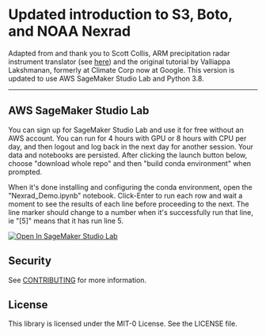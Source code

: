 # Updated introduction to S3, Boto, and NOAA Nexrad
Adapted from and thank you to Scott Collis, ARM precipitation radar instrument translator (see <a href="https://github.com/openradar/AMS_radar_in_the_cloud/blob/master/notebooks/introduction%20to%20S3%2C%20Boto%20and%20Nexrad%20on%20S3%20with%20a%20hurricane%20chaser.ipynb">here</a>) and the original tutorial by Valliappa Lakshmanan, formerly at Climate Corp now at Google.  This version is updated to use AWS SageMaker Studio Lab and Python 3.8.

<hr>

## AWS SageMaker Studio Lab
You can sign up for SageMaker Studio Lab and use it for free without an AWS account. You can run for 4 hours with GPU or 8 hours with CPU per day, and then logout and log back in the next day for another session. Your data and notebooks are persisted. After clicking the launch button below, choose "download whole repo" and then "build conda environment" when prompted.

When it's done installing and configuring the conda environment, open the "Nexrad_Demo.ipynb" notebook.  Click-Enter to run each row and wait a moment to see the results of each line before proceeding to the next. The line marker should change to a number when it's successfully run that line, ie "[5]" means that it has run line 5.

<a href="https://studiolab.sagemaker.aws/import/github/https://github.com/aws-samples/aws-nexrad-smsl-notebook/blob/main/Nexrad_Demo.ipynb" rel="nofollow"><img src="https://camo.githubusercontent.com/8c5378ff3bf6f71a57442940234293bd63c7ed2418d64f74f2bda3dc6f2904ed/68747470733a2f2f73747564696f6c61622e736167656d616b65722e6177732f73747564696f6c61622e737667" alt="Open In SageMaker Studio Lab" data-canonical-src="https://studiolab.sagemaker.aws/studiolab.svg" style="max-width: 100%;"></a></p>

## Security

See [CONTRIBUTING](CONTRIBUTING.md#security-issue-notifications) for more information.

## License

This library is licensed under the MIT-0 License. See the LICENSE file.

